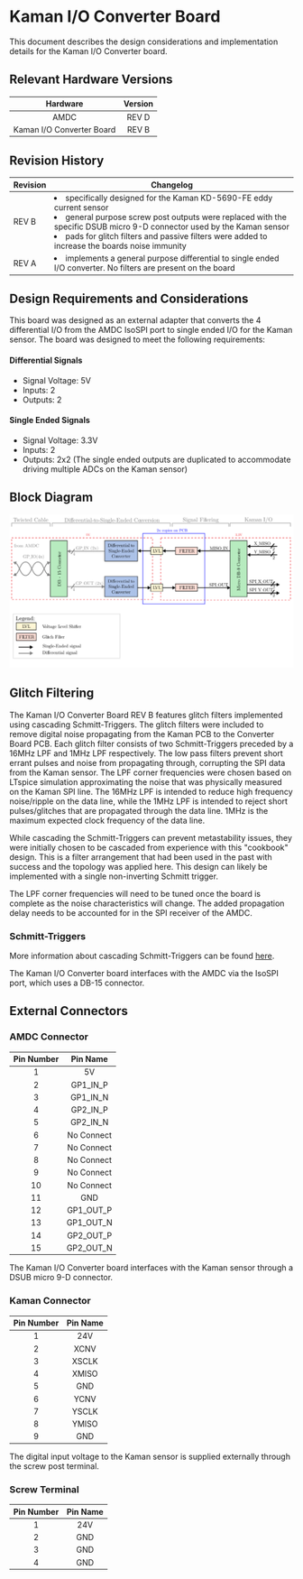 
# Kaman I/O Converter Board

This document describes the design considerations and implementation details for the Kaman I/O Converter board.

## Relevant Hardware Versions

| Hardware | Version |
|:--------:|:-------:|
| AMDC     | REV D |
| Kaman I/O Converter Board | REV B |

## Revision History
| Revision | Changelog |
|----------|-----------|
| REV B | <li>specifically designed for the Kaman KD-5690-FE eddy current sensor</li><li>general purpose screw post outputs were replaced with the specific DSUB micro 9-D connector used by the Kaman sensor</li><li>pads for glitch filters and passive filters were added to increase the boards noise immunity</li>|
| REV A | <li>implements a general purpose differential to single ended I/O converter. No filters are present on the board</li>|

## Design Requirements and Considerations

This board was designed as an external adapter that converts the 4 differential I/O from the AMDC IsoSPI port to single ended I/O for the Kaman sensor. The board was designed to meet the following requirements:

#### Differential Signals
- Signal Voltage: 5V
- Inputs: 2
- Outputs: 2

#### Single Ended Signals
- Signal Voltage: 3.3V
- Inputs: 2
- Outputs: 2x2 (The single ended outputs are duplicated to accommodate driving multiple ADCs on the Kaman sensor)

## Block Diagram

<img src="images/io-converter.svg">

## Glitch Filtering
The Kaman I/O Converter Board REV B features glitch filters implemented using cascading Schmitt-Triggers. The glitch filters were included to remove digital noise propagating from the Kaman PCB to the Converter Board PCB. Each glitch filter consists of two Schmitt-Triggers preceded by a 16MHz LPF and 1MHz LPF respectively. The low pass filters prevent short errant pulses and noise from propagating through, corrupting the SPI data from the Kaman sensor. The LPF corner frequencies were chosen based on LTspice simulation approximating the noise that was physically measured on the Kaman SPI line. The 16MHz LPF is intended to reduce high frequency noise/ripple on the data line, while the 1MHz LPF is intended to reject short pulses/glitches that are propagated through the data line. 1MHz is the maximum expected clock frequency of the data line.

While cascading the Schmitt-Triggers can prevent metastability issues, they were initially chosen to be cascaded from experience with this "cookbook" design. This is a filter arrangement that had been used in the past with success and the topology was applied here. This design can likely be implemented with a single non-inverting Schmitt trigger.

The LPF corner frequencies will need to be tuned once the board is complete as the noise characteristics will change. The added propagation delay needs to be accounted for in the SPI receiver of the AMDC.

### Schmitt-Triggers

More information about cascading Schmitt-Triggers can be found [here](https://arxiv.org/pdf/2006.08415.pdf).

The Kaman I/O Converter board interfaces with the AMDC via the IsoSPI port, which uses a DB-15 connector.

## External Connectors 
### AMDC Connector

| Pin Number | Pin Name |
|:----------:|:--------:|
| 1  | 5V |
| 2  | GP1_IN_P |
| 3  | GP1_IN_N |
| 4  | GP2_IN_P |
| 5  | GP2_IN_N |
| 6  | No Connect |
| 7  | No Connect |
| 8  | No Connect |
| 9  | No Connect |
| 10 | No Connect |
| 11 | GND |
| 12 | GP1_OUT_P |
| 13 | GP1_OUT_N |
| 14 | GP2_OUT_P |
| 15 | GP2_OUT_N |

The Kaman I/O Converter board interfaces with the Kaman sensor through a DSUB micro 9-D connector.

### Kaman Connector
| Pin Number | Pin Name |
|:----------:|:--------:|
| 1  | 24V |
| 2  | XCNV |
| 3  | XSCLK |
| 4  | XMISO |
| 5  | GND |
| 6  | YCNV |
| 7  | YSCLK |
| 8  | YMISO |
| 9  | GND |

The digital input voltage to the Kaman sensor is supplied externally through the screw post terminal.

### Screw Terminal

| Pin Number | Pin Name |
|:----------:|:--------:|
| 1  | 24V |
| 2  | GND |
| 3  | GND |
| 4  | GND |

